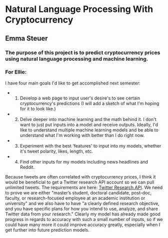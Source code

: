 # Natural Language Processing With Cryptocurrency
## Emma Steuer


### The purpose of this project is to predict cryptocurrency prices using natural language processing and machine learning. 

### For Ellie:

I have four main goals I'd like to get accomplished next semester: 

- 1. Develop a web page to input user's desire's to see certain cryptocurrency's predictions (I will add a sketch of what I'm hoping for it to look like.)

- 2. Delve deeper into machine learning and the math behind it. I don't want to just put inputs into a model and receive outputs. Ideally, I'd like to understand multiple machine learning models and be able to understand what I'm working with better than I do right now.

- 3. Experiment with the best 'features' to input into my models, whether it's tweet polarity, likes, length, etc. 

- 4. Find other inputs for my models including news headlines and Reddit. 

Because tweets are often correlated with cryptocurrency prices, I think it would be beneficial to get a Twitter research API account so we can pull unlimited tweets. The requirements are here: [Twitter Research API](https://developer.twitter.com/en/products/twitter-api/academic-research). We need to prove we are either "master’s student, doctoral candidate, post-doc, faculty, or research-focused employee at an academic institution or university" and we also have to have "a clearly defined research objective, and you have specific plans for how you intend to use, analyze, and share Twitter data from your research." Clearly my model has already made good progress in regards to accuracy with such a small number of inputs, so if we could have many more it could improve accuracy greatly, especially when I get further into future prediction models. 